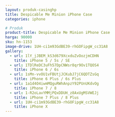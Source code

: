 ```yaml
---
layout: produk-casinghp
title: Despicable Me Minion iPhone Case
categories: iphone

# Produk
product-title: Despicable Me Minion iPhone Case
harga: 90000
sku: hn-1153
image-drive: 1UH-ci1m93GdBE39-rhGOFipgW_cc31A8
gallery:
  - url: 1lY_jJBEM_kS3d679XcxduZvOozjmCDHN
    title: iPhone 5 / 5s / SE
  - url: 1TDlReDC3uFh57DpCNWsr8qr9Ov1TQOS4
    title: iPhone 6 / 6s
  - url: 1sMn-vvOU1vFBUtjJCKubJ7jC6QDTZsGq
    title: iPhone 6 Plus / 6s Plus
  - url: 1a1d4O4iwmMQguRWhAnpzY92PUnUKdvOg
    title: iPhone 7 / 8
  - url: 1-R2oLavYMMjPQxDDUH_z8AxUgMSVWEJj
    title: iPhone 7 Plus / 8 Plus
  - url: 1UH-ci1m93GdBE39-rhGOFipgW_cc31A8
    title: iPhone X
---
```

